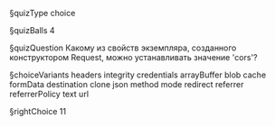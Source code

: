 §quizType
choice

§quizBalls
4

§quizQuestion
Какому из свойств экземпляра, созданного конструктором Request, можно устанавливать значение 'cors'?


§choiceVariants
headers
integrity
credentials
arrayBuffer
blob
cache
formData
destination
clone
json
method
mode
redirect
referrer
referrerPolicy
text
url



§rightChoice
11
